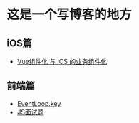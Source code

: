 # 这是一个写博客的地方

## iOS篇

- [Vue组件化 与 iOS 的业务组件化](https://gu0315.github.io/blog/iOS/Vue%E7%BB%84%E4%BB%B6%E5%8C%96%20%E4%B8%8E%20iOS%20%E7%9A%84%E4%B8%9A%E5%8A%A1%E7%BB%84%E4%BB%B6%E5%8C%96)

## 前端篇
- [EventLoop.key](https://github.com/gu0315/blog/blob/main/%E5%89%8D%E7%AB%AF/EventLoop.key)
- [JS面试题](https://github.com/gu0315/blog/blob/main/%E5%89%8D%E7%AB%AF/JS%E7%9B%B8%E5%85%B3.md)

